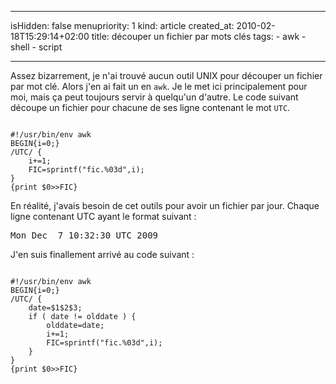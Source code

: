 ----- 
isHidden:       false
menupriority:   1
kind:           article
created_at:           2010-02-18T15:29:14+02:00
title: découper un fichier par mots clés
tags:
    - awk
    - shell
    - script

-----

Assez bizarrement, je n'ai trouvé aucun outil UNIX pour découper un fichier par mot clé. 
Alors j'en ai fait un en `awk`. Je le met ici principalement pour moi, mais ça peut toujours servir à quelqu'un d'autre.
Le code suivant découpe un fichier pour chacune de ses ligne contenant le mot `UTC`.

<div><code class="perl">
#!/usr/bin/env awk
BEGIN{i=0;}
/UTC/ { 
    i+=1;
    FIC=sprintf("fic.%03d",i); 
} 
{print $0>>FIC}
</code></div>

En réalité, j'avais besoin de cet outils pour avoir un fichier par jour. Chaque ligne contenant UTC ayant le format suivant :

<pre class="twilight">
Mon Dec  7 10:32:30 UTC 2009
</pre>

J'en suis finallement arrivé au code suivant :

<div><code class="perl">
#!/usr/bin/env awk
BEGIN{i=0;}
/UTC/ {
    date=$1$2$3; 
    if ( date != olddate ) {
        olddate=date;
        i+=1;
        FIC=sprintf("fic.%03d",i); 
    }
} 
{print $0>>FIC}
</code></div>
